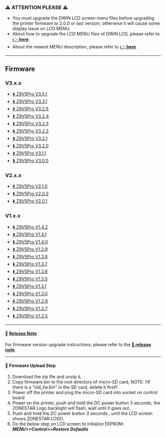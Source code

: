 ### :warning: ATTENTION PLEASE :warning: 
- You must upgrade the DWIN LCD screen menu files before upgrading the printer firmware to 2.0.0 or last version, otherwise it will cause some display issue on LCD MENU. 
- About how to upgrade the LCD MENU files of DWIN LCD, please refer to [:point_right: **here**](https://github.com/ZONESTAR3D/Upgrade-kit-guide/tree/main/TFT-LCD/LCD-DWIN).
- About the newest MENU description, please refer to  [:point_right: **here**](https://github.com/ZONESTAR3D/Upgrade-kit-guide/blob/main/TFT-LCD/LCD-DWIN/user_guide/readme.md).

----
## Firmware
### V3.x.x
- [:arrow_down: Z9V5Pro V3.5.1](./Z9V5Pro_V3_5_1_beta.zip)
- [:arrow_down: Z9V5Pro V3.3.1](./Z9V5Pro_V3_3_1_beta.zip)
- [:arrow_down: Z9V5Pro V3.2.5](./Z9V5Pro_V3_2_5_beta.zip)
- [:arrow_down: Z9V5Pro V3.2.4](./Z9V5Pro_V3_2_4_beta.zip)
- [:arrow_down: Z9V5Pro V3.2.3](./Z9V5Pro_V3_2_3_beta.zip)
- [:arrow_down: Z9V5Pro V3.2.2](./Z9V5Pro_V3_2_2_beta.zip)
- [:arrow_down: Z9V5Pro V3.2.1](./Z9V5Pro_V3_2_1_beta.zip)
- [:arrow_down: Z9V5Pro V3.2.0](./Z9V5Pro_V3_2_0_beta.zip)
- [:arrow_down: Z9V5Pro V3.1.1](./Z9V5Pro_V3_1_1_beta.zip)
- [:arrow_down: Z9V5Pro V3.0.0](./Z9V5Pro_V3_0_0_beta.zip)
### V2.x.x
- [:arrow_down: Z9V5Pro V2.1.0](./Z9V5Pro_V2_1_0_beta.zip)
- [:arrow_down: Z9V5Pro V2.0.2](./Z9V5Pro_V2_0_2_beta.zip)
- [:arrow_down: Z9V5Pro V2.0.1](./Z9V5Pro_V2_0_1_beta.zip)
### V1.x.x
- [:arrow_down: Z9V5Pro V1.4.2](./Z9V5Pro_V1_4_2_Beta.zip)
- [:arrow_down: Z9V5Pro V1.4.1](./Z9V5Pro_V1_4_1_Beta.zip)
- [:arrow_down: Z9V5Pro V1.4.0](./Z9V5Pro_V1_4_0_Beta.zip)
- [:arrow_down: Z9V5Pro V1.3.9](./Z9V5Pro_V1_3_9_Beta.zip)
- [:arrow_down: Z9V5Pro V1.3.8](./Z9V5Pro_V1_3_8_Beta.zip)
- [:arrow_down: Z9V5Pro V1.3.7](./Z9V5Pro_V1_3_7_Beta.zip)
- [:arrow_down: Z9V5Pro V1.3.6](./Z9V5Pro_V1_3_6_Beta.zip)
- [:arrow_down: Z9V5Pro V1.3.5](./Z9V5Pro_V1_3_5_Beta.zip)
- [:arrow_down: Z9V5Pro V1.3.1](./Z9V5Pro_V1_3_1_Beta.zip)
- [:arrow_down: Z9V5Pro V1.3.0](./Z9V5Pro_V1_3_0_Beta.zip)
- [:arrow_down: Z9V5Pro V1.2.8](./Z9V5Pro_V1_2_8_beta.zip)
- [:arrow_down: Z9V5Pro V1.2.7](./Z9V5Pro_V1_2_7_beta.zip)
- [:arrow_down: Z9V5Pro V1.2.5](./Z9V5Pro_V1_2_5_beta.zip)

----
#### :blue_book: [Release Note](../releasenote.md)   
For firmware version upgrade instructions, please refer to the [**:book: release note**](../releasenote.md).

----
#### :wrench: Firmware Upload Step 
1. Download the zip file and unzip it.
2. Copy firmware.bin to the root directory of micro-SD card, 
NOTE: !!if there is a "old_fw.bin" in the SD card, delete it first!!
3. Power off the printer and plug the micro-SD card into socket on control board
4. Power on the printer, push and hold the DC power button 3 seconds, the ZONESTAR Logo backlight will flash, wait until it goes out.
5. Push and hold the DC power button 3 seconds , until the LCD screen shows ZONESTAR LOGO.
6. Do the below step on LCD screen to initialize EEPROM: ***MENU>>Control>>Restore Defaults***
